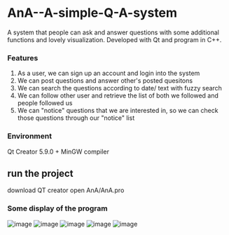 # AnA--A-simple-Q-A-system
A system that people can ask and answer questions with some additional functions and lovely visualization.  Developed with Qt and program in C++. 

### Features
1. As a user, we can sign up an account and login into the system
2. We can post questions and answer other's posted quesitons
3. We can search the questions according to date/ text with fuzzy search
4. We can follow other user and retrieve the list of both we followed and people followed us
5. We can "notice" questions that we are interested in, so we can check those questions through our "notice" list

### Environment
Qt Creator 5.9.0 + MinGW compiler

## run the project
download QT creator 
open AnA/AnA.pro 

### Some display of the program

![image](https://github.com/yq605879396/AnA--A-simple-Q-A-system/blob/master/images/login.png)
![image](https://github.com/yq605879396/AnA--A-simple-Q-A-system/blob/master/images/main.png)
![image](https://github.com/yq605879396/AnA--A-simple-Q-A-system/blob/master/images/Search.png)
![image](https://github.com/yq605879396/AnA--A-simple-Q-A-system/blob/master/images/Question.png)
![image](https://github.com/yq605879396/AnA--A-simple-Q-A-system/blob/master/images/Personal.png)





